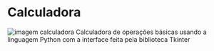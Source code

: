 # Calculadora
![imagem calculadora](![calculadora_screen](https://github.com/deizielle-felix/calculadora-python-tkinter/assets/142148960/eb825760-f166-4f3f-92f2-1b18d01c09b7))
Calculadora de operações básicas usando a linguagem Python com a interface feita pela biblioteca Tkinter
